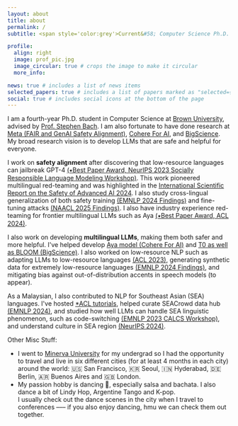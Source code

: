 ```yaml
---
layout: about
title: about
permalink: /
subtitle: <span style='color:grey'>Current&#58; Computer Science Ph.D. @ <a href='https://cs.brown.edu/' style='color:#222222'>Brown University</a><br>Prev&#58; Research Scientist Intern @ <a href='https://ai.meta.com/' style='color:#222222'>Meta AI</a>, Research Collaborator @ <a href='https://cohere.com/research' style='color:#222222'>Cohere For AI</a></span>

profile:
  align: right
  image: prof_pic.jpg
  image_circular: true # crops the image to make it circular
  more_info: 

news: true # includes a list of news items
selected_papers: true # includes a list of papers marked as "selected={true}"
social: true # includes social icons at the bottom of the page
---
```


I am a fourth-year Ph.D. student in Computer Science at [Brown University](https://cs.brown.edu/), advised by [Prof. Stephen Bach](https://scholar.google.com/citations?user=hs6pGXoAAAAJ&hl=en). I am also fortunate to have done research at [Meta (FAIR and GenAI Safety Alignment)](https://ai.meta.com/research/), [Cohere For AI](https://cohere.com/research/aya), and [BigScience](https://bigscience.huggingface.co/). My broad research vision is to develop LLMs that are safe and helpful for everyone.

I work on **safety alignment** after discovering that low-resource languages can jailbreak GPT-4 [(&#11089;Best Paper Award, NeurIPS 2023 Socially Responsible Language Modeling Workshop)](https://arxiv.org/abs/2310.02446). This work pioneered multilingual red-teaming and was highlighted in the [International Scientific Report on the Safety of Advanced AI 2024](https://www.gov.uk/government/publications/international-scientific-report-on-the-safety-of-advanced-ai). I also study cross-lingual generalization of both safety training [(EMNLP 2024 Findings)](https://arxiv.org/abs/2406.16235) and fine-tuning attacks [(NAACL 2025 Findings)](https://arxiv.org/abs/2410.18210). I also have industry experience red-teaming for frontier multilingual LLMs such as Aya [(&#11089;Best Paper Award, ACL 2024)](https://arxiv.org/abs/2402.07827).


I also work on developing **multilingual LLMs**, making them both safer and more helpful. I've helped develop [Aya model (Cohere For AI)](https://cohere.com/research/aya) and [T0 as well as BLOOM (BigScience)]((https://bigscience.huggingface.co/)). I also worked on low-resource NLP such as adapting LLMs to low-resource languages [(ACL 2023)](https://arxiv.org/abs/2212.09535), generating synthetic data for extremely low-resource languages [(EMNLP 2024 Findings)](https://arxiv.org/abs/2402.14086), and mitigating bias against out-of-distribution accents in speech models (to appear).

<!-- - **Meta AI (FAIR)**: I study how to collect data to make Massively Multilingual Speech models robust to accents.
- **Cohere For AI**: In addition to safety red-teaming the [Aya model](https://arxiv.org/abs/2402.07827), I also worked as a language ambassador for the Malay language for the [Aya dataset](https://arxiv.org/abs/2402.06619).
- **BigScience**: I led the language adaptation project for BLOOM, known as [BLOOM+1](https://arxiv.org/abs/2212.09535). I also helped developed [T0](https://arxiv.org/abs/2110.08207), [BLOOM](https://arxiv.org/abs/2211.05100), and [mT0/BLOOMZ](https://arxiv.org/abs/2211.01786).  -->
  
As a Malaysian, I also contributed to NLP for Southeast Asian (SEA) languages. I've hosted [*ACL tutorials](https://aclanthology.org/2023.ijcnlp-tutorials.2/), helped curate SEACrowd data hub [(EMNLP 2024)](https://arxiv.org/abs/2406.10118), and studied how well LLMs can handle SEA linguistic phenomenon, such as code-switching [(EMNLP 2023 CALCS Workshop)](https://arxiv.org/abs/2303.13592), and understand culture in SEA region [(NeurIPS 2024)](https://arxiv.org/abs/2406.05967).

Other Misc Stuff:
- I went to [Minerva University](https://www.minerva.edu/) for my undergrad so I had the opportunity to travel and live in six different cities (for at least 4 months in each city) around the world: 🇺🇸 San Francisco, 🇰🇷 Seoul, 🇮🇳 Hyderabad, 🇩🇪 Berlin, 🇦🇷 Buenos Aires and 🇬🇧 London. 
- My passion hobby is dancing 🕺, especially salsa and bachata. I also dance a bit of Lindy Hop, Argentine Tango and K-pop. <br>I usually check out the dance scenes in the city when I travel to conferences ––– if you also enjoy dancing, hmu we can check them out together.
